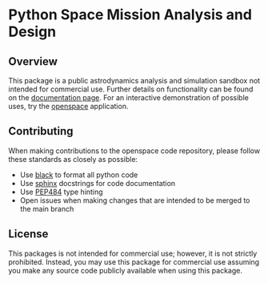 # Python Space Mission Analysis and Design

## Overview

This package is a public astrodynamics analysis and simulation sandbox not intended for commercial use.  Further details
on functionality can be found on the [documentation page](https://www.openspace-docs.com).  For an interactive demonstration of possible uses, try the [openspace](https://www.openspace-app.com/) application.

## Contributing

When making contributions to the openspace code repository, please follow these standards as closely as possible:

- Use [black](https://pypi.org/project/black/) to format all python code
- Use [sphinx](https://www.sphinx-doc.org/en/master/) docstrings for code documentation
- Use [PEP484](https://peps.python.org/pep-0484/) type hinting
- Open issues when making changes that are intended to be merged to the main branch

## License

This packages is not intended for commercial use; however, it is not strictly prohibited.  Instead, you may use this
package for commercial use assuming you make any source code publicly available when using this package.
